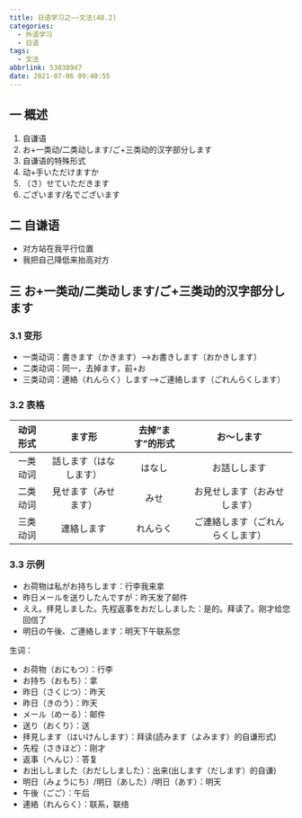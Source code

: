 ```yaml
---
title: 日语学习之——文法(48.2)
categories:
  - 外语学习
  - 日语
tags:
  - 文法
abbrlink: 530389d7
date: 2021-07-06 09:40:55
---
```

## 一 概述

1. 自谦语
2. お+一类动/二类动します/ご+三类动的汉字部分します
3. 自谦语的特殊形式
4. 动+手いただけますか
5. （さ）せていただきます
6. ございます/名でございます

<!--more-->

## 二 自谦语

- 对方站在我平行位置
- 我把自己降低来抬高对方

## 三 お+一类动/二类动します/ご+三类动的汉字部分します

### 3.1 变形

* 一类动词：書きます（かきます）——>お書きします（おかきします）
* 二类动词：同一，去掉ます，前+お
* 三类动词：連絡（れんらく）します——>ご連絡します（ごれんらくします）

### 3.2 表格

| 动词形式 |         ます形         | 去掉“ます”的形式 |            お～します            |
| :------: | :--------------------: | :--------------: | :------------------------------: |
| 一类动词 | 話します（はなします） |      はなし      |           お話しします           |
| 二类动词 |  見せます（みせます）  |       みせ       |   お見せします（おみせします）   |
| 三类动词 |       連絡します       |     れんらく     | ご連絡します（ごれんらくします） |

### 3.3 示例

* お荷物は私がお持ちします：行李我来拿
* 昨日メールを送りしたんですが：昨天发了邮件
* ええ。拝見しました。先程返事をおだししました：是的。拜读了。刚才给您回信了
* 明日の午後、ご連絡します：明天下午联系您

生词：

* お荷物（おにもつ）：行李
* お持ち（おもち）：拿
* 昨日（さくじつ）：昨天
* 昨日（きのう）：昨天
* メール（めーる）：邮件
* 送り（おくり）：送
* 拝見します（はいけんします）：拜读(読みます（よみます）的自谦形式)
* 先程（さきほど）：刚才
* 返事（へんじ）：答复
* お出ししました（おだししました）：出来(出します（だします）的自谦)
* 明日（みょうにち）/明日（あした）/明日（あす）：明天
* 午後（ごご）：午后
* 連絡（れんらく）：联系，联络

